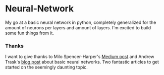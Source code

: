 # Neural-Network
My go at a basic neural network in python, completely generalized for the amount of neurons per layers and amount of layers.
I'm excited to build some fun things from it.

### Thanks
I want to give thanks to Milo Spencer-Harper's [Medium post](https://medium.com/technology-invention-and-more/how-to-build-a-simple-neural-network-in-9-lines-of-python-code-cc8f23647ca1) and Andrew Trask's [blog post](http://iamtrask.github.io/2015/07/12/basic-python-network/) about basic neural networks. Two fantastic articles to get started on the seemingly daunting topic.
